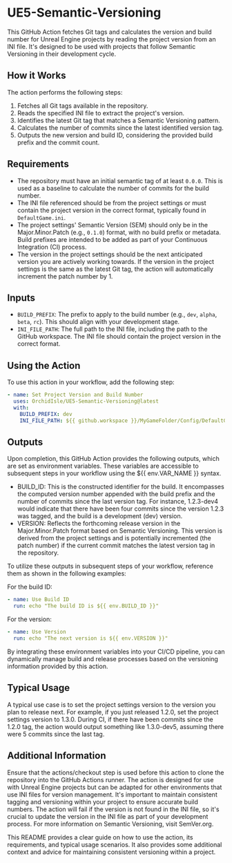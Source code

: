 # UE5-Semantic-Versioning

This GitHub Action fetches Git tags and calculates the version and build number for Unreal Engine projects by reading the project version from an INI file. It's designed to be used with projects that follow Semantic Versioning in their development cycle.

## How it Works

The action performs the following steps:

1. Fetches all Git tags available in the repository.
2. Reads the specified INI file to extract the project's version.
3. Identifies the latest Git tag that matches a Semantic Versioning pattern.
4. Calculates the number of commits since the latest identified version tag.
5. Outputs the new version and build ID, considering the provided build prefix and the commit count.

## Requirements

- The repository must have an initial semantic tag of at least `0.0.0`. This is used as a baseline to calculate the number of commits for the build number.
- The INI file referenced should be from the project settings or must contain the project version in the correct format, typically found in `DefaultGame.ini`.
- The project settings' Semantic Version (SEM) should only be in the Major.Minor.Patch (e.g., `0.1.0`) format, with no build prefix or metadata. Build prefixes are intended to be added as part of your Continuous Integration (CI) process.
- The version in the project settings should be the next anticipated version you are actively working towards. If the version in the project settings is the same as the latest Git tag, the action will automatically increment the patch number by 1.

## Inputs

- `BUILD_PREFIX`: The prefix to apply to the build number (e.g., `dev`, `alpha`, `beta`, `rc`). This should align with your development stage.
- `INI_FILE_PATH`: The full path to the INI file, including the path to the GitHub workspace. The INI file should contain the project version in the correct format.

## Using the Action

To use this action in your workflow, add the following step:

```yaml
- name: Set Project Version and Build Number
  uses: OrchidIsle/UE5-Semantic-Versioning@latest
  with:
    BUILD_PREFIX: dev
    INI_FILE_PATH: ${{ github.workspace }}/MyGameFolder/Config/DefaultGame.ini
```

## Outputs
Upon completion, this GitHub Action provides the following outputs, which are set as environment variables. These variables are accessible to subsequent steps in your workflow using the ${{ env.VAR_NAME }} syntax.

- BUILD_ID: This is the constructed identifier for the build. It encompasses the computed version number appended with the build prefix and the number of commits since the last version tag. For instance, 1.2.3-dev4 would indicate that there have been four commits since the version 1.2.3 was tagged, and the build is a development (dev) version.
- VERSION: Reflects the forthcoming release version in the Major.Minor.Patch format based on Semantic Versioning. This version is derived from the project settings and is potentially incremented (the patch number) if the current commit matches the latest version tag in the repository.

To utilize these outputs in subsequent steps of your workflow, reference them as shown in the following examples:

For the build ID:

```yaml
- name: Use Build ID
  run: echo "The build ID is ${{ env.BUILD_ID }}"
```

For the version:

```yaml
- name: Use Version
  run: echo "The next version is ${{ env.VERSION }}"
```

By integrating these environment variables into your CI/CD pipeline, you can dynamically manage build and release processes based on the versioning information provided by this action.

## Typical Usage
A typical use case is to set the project settings version to the version you plan to release next. For example, if you just released 1.2.0, set the project settings version to 1.3.0. During CI, if there have been commits since the 1.2.0 tag, the action would output something like 1.3.0-dev5, assuming there were 5 commits since the last tag.

## Additional Information
Ensure that the actions/checkout step is used before this action to clone the repository into the GitHub Actions runner.
The action is designed for use with Unreal Engine projects but can be adapted for other environments that use INI files for version management.
It's important to maintain consistent tagging and versioning within your project to ensure accurate build numbers.
The action will fail if the version is not found in the INI file, so it's crucial to update the version in the INI file as part of your development process.
For more information on Semantic Versioning, visit SemVer.org.

This README provides a clear guide on how to use the action, its requirements, and typical usage scenarios. It also provides some additional context and advice for maintaining consistent versioning within a project.
